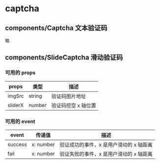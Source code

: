 # captcha

## components/Captcha 文本验证码

略

## components/SlideCaptcha 滑动验证码

### 可用的 props

| props   | 类型   | 描述                |
| ------- | ------ | ------------------- |
| imgSrc  | string | 验证码图片地址      |
| sliderX | number | 验证码挖空 x 轴位置 |

### 可用的 event

| event   | 传递值    | 描述                                    |
| ------- | --------- | --------------------------------------- |
| success | x: number | 验证成功的事件，x 是用户滑动的 x 轴距离 |
| fail    | x: number | 验证失败的事件，x 是用户滑动的 x 轴距离 |
